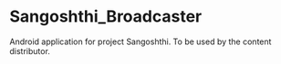 # Sangoshthi_Broadcaster
Android application for project Sangoshthi. To be used by the content distributor.
